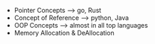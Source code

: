 - Pointer Concepts                             --> go, Rust
- Concept of Reference                     --> python, Java
- OOP Concepts                                 --> almost in all top languages
- Memory Allocation & DeAllocation



